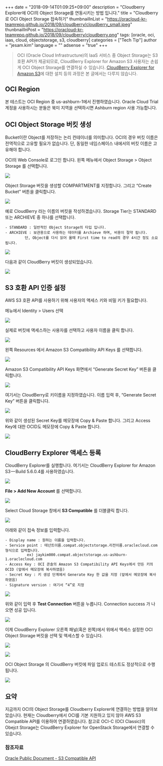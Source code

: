 +++
date = "2018-09-14T01:09:25+09:00"
description = "Cloudberry Explorer에 OCI의 Object Storage를 연동시키는 방법 입니다."
title = "Cloudberry로 OCI Object Storage 접속하기"
thumbnailInList = "https://oracloud-kr-teamrepo.github.io/2018/09/cloudberry/cloudberry_small.jpeg"
thunbnailInPost = "https://oracloud-kr-teamrepo.github.io/2018/09/cloudberry/cloudberry.png" 
tags: [oracle, oci, iaas, cloud, objectstorage, s3, cloudberry]
categories = ["Tech Tip"]
author = "jesam.kim"
language = ""
adsense = "true"
+++

> OCI (Oracle Cloud Infrastructure)의 IaaS 서비스 중 Object Storage는 S3 호환 API가 제공되므로, CloudBerry Explorer for Amazon S3 사용자는 손쉽게 OCI Object Storage를 연결하실 수 있습니다.
> [CloudBerry Explorer for Amazon S3](https://www.cloudberrylab.com/download-thanks.aspx?prod=cbes3free)에 대한 설치 등의 과정은 본 글에서는 다루지 않습니다.


## OCI Region

본 테스트는 OCI Region 중 us-ashburn-1에서 진행하였습니다. Oracle Cloud Trial 계정을 사용하시는 분들은 북미 지역을 선택하시면 Ashburn region 사용 가능합니다.


## OCI Object Storage 버킷 생성

Bucket이란 Object를 저장하는 논리 컨테이너를 의미합니다.
OCI의 경우 버킷 이름은 전역적으로 고유할 필요가 없습니다.
단, 동일한 네임스페이스 내에서의 버킷 이름은 고유해야 합니다.

OCI의 Web Console로 로그인 합니다.
왼쪽 메뉴에서 Object Storage > Object Storage 를 선택합니다.

![](https://oracloud-kr-teamrepo.github.io/2018/09/cloudberry/cloudberry_s3api01.png)


Object Storage 버킷을 생성할 COMPARTMENT를 지정합니다. 
그리고 “Create Bucket” 버튼을 클릭합니다.

![](https://oracloud-kr-teamrepo.github.io/2018/09/cloudberry/cloudberry_s3api02.png)


예로 CloudBerry 라는 이름의 버킷을 작성하겠습니다.
Storage Tier는 STANDARD 또는 ARCHIEVE 중 하나를 선택합니다.

	- STANDARD : 일반적인 Object Storage의 타입 입니다.
	- ARCHIEVE : 보관용으로 사용하는 데이터를 Archieve 하며, 비용이 절약 됩니다. 
		     단, Object를 다시 읽어 올때 First time to read의 경우 4시간 정도 소요됩니다.
	
![](https://oracloud-kr-teamrepo.github.io/2018/09/cloudberry/cloudberry_s3api03.png)


다음과 같이 CloudBerry 버킷이 생성되었습니다.

![](https://oracloud-kr-teamrepo.github.io/2018/09/cloudberry/cloudberry_s3api04.png)


## S3 호환 API 인증 설정

AWS S3 호환 API를 사용하기 위해 사용자의 액세스 키와 비밀 키가 필요합니다.

메뉴에서 Identity > Users 선택

![](https://oracloud-kr-teamrepo.github.io/2018/09/cloudberry/cloudberry_s3api05.png)


실제로 버킷에 액세스하는 사용자를 선택하고 사용자 이름을 클릭 합니다.

![](https://oracloud-kr-teamrepo.github.io/2018/09/cloudberry/cloudberry_s3api06.png)


왼쪽 Resources 에서 Amazon S3 Compatibility API Keys 를 선택합니다.

![](https://oracloud-kr-teamrepo.github.io/2018/09/cloudberry/cloudberry_s3api07.png)


Amazon S3 Compatibility API Keys 화면에서 “Generate Secret Key” 버튼을 클릭합니다.

![](https://oracloud-kr-teamrepo.github.io/2018/09/cloudberry/cloudberry_s3api08.png)


여기서는 CloudBerry로 키이름을 지정하였습니다. 
이름 입력 후, “Generate Secret Key” 버튼을 클릭합니다.

![](https://oracloud-kr-teamrepo.github.io/2018/09/cloudberry/cloudberry_s3api09.png)


위와 같이 생성된 Secret Key를 메모장에 Copy & Paste 합니다.
그리고 Access Key에 대한 OCID도 메모장에 Copy & Paste 합니다.

![](https://oracloud-kr-teamrepo.github.io/2018/09/cloudberry/cloudberry_s3api10.png)


## CloudBerry Explorer 액세스 등록

CloudBerry Explorer를 실행합니다.
여기서는 CloudBerry Explorer for Amazon S3 — Build 5.6.0.4를 사용하였습니다.

![](https://oracloud-kr-teamrepo.github.io/2018/09/cloudberry/cloudberry_s3api11.png)


**File > Add New Account** 를 선택합니다.

![](https://oracloud-kr-teamrepo.github.io/2018/09/cloudberry/cloudberry_s3api12.png)


Select Cloud Storage 창에서 **S3 Compatible** 를 더블클릭 합니다.

![](https://oracloud-kr-teamrepo.github.io/2018/09/cloudberry/cloudberry_s3api13.png)


아래와 같이 접속 정보를 입력합니다.

	- Display name : 원하는 이름을 입력합니다.
	- Service point : 테넌트이름.compat.objectstorage.리전이름.oraclecloud.com 형식으로 입력합니다.
			  ex) jaykim000.compat.objectstorage.us-ashburn-1.oraclecloud.com
	- Access Key : OCI 콘솔의 Amazon S3 Compatibility API Keys에서 만든 키의 OCID (앞에서 메모장에 복사하였음)
	- Secret Key : 키 생성 단계에서 Generate Key 한 값을 지정 (앞에서 메모장에 복사하였음)
	- Signature version : 여기서 “4”로 지정
	
![](https://oracloud-kr-teamrepo.github.io/2018/09/cloudberry/cloudberry_s3api14.png)


위와 같이 입력 후 **Test Connection** 버튼을 누릅니다. Connection success 가 나오면 성공 입니다.

![](https://oracloud-kr-teamrepo.github.io/2018/09/cloudberry/cloudberry_s3api15.png)


이제 CloudBerry Explorer 오른쪽 패널(혹은 왼쪽)에서 위에서 액세스 설정한 OCI Object Storage 버킷을 선택 및 액세스할 수 있습니다.

![](https://oracloud-kr-teamrepo.github.io/2018/09/cloudberry/cloudberry_s3api16.png)

![](https://oracloud-kr-teamrepo.github.io/2018/09/cloudberry/cloudberry_s3api17.png)


OCI Object Storage 의 CloudBerry 버킷에 파일 업로드 테스트도 정상적으로 수행 됩니다.

![](https://oracloud-kr-teamrepo.github.io/2018/09/cloudberry/cloudberry_s3api18.png)



## 요약
지금까지 OCI의 Object Storage를 Cloudberry Explorer에 연결하는 방법을 알아보았습니다.
현재는 Cloudberry에서 OCI를 기본 지원하고 있지 않아 AWS S3 Compatible API를 이용하여 연결하였습니다. 참고로 OCI-C (OCI Classic)의 Obejct Storage는 CloudBerry Explorer for OpenStack Storage에서 연결할 수 있습니다. 



### 참조자료
[Oracle Public Document - S3 Compatible API](https://docs.cloud.oracle.com/iaas/Content/Object/Tasks/s3compatibleapi.htm?tocpath=Services%7CObject%20Storage%7C_____8)
